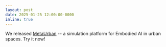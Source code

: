 ```yaml
---
layout: post
date: 2025-01-25 12:00:00-0000
inline: true
---
```


We released <a href="https://github.com/metadriverse/metaurban">MetaUrban</a> -- a simulation platform for Embodied AI in urban spaces. Try it now!